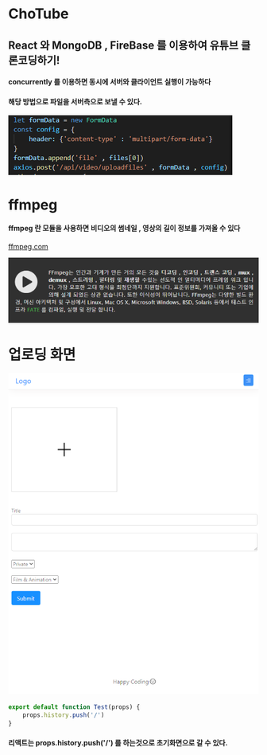 # ChoTube

## React 와 MongoDB , FireBase 를 이용하여 유튜브 클론코딩하기!

#### concurrently 를 이용하면 동시에 서버와 클라이언트 실행이 가능하다

#### 해당 방법으로 파일을 서버측으로 보낼 수 있다.
<img src="./gitImages/postingFile.PNG">

# ffmpeg

#### ffmpeg 란 모듈을 사용하면 비디오의 썸네일 , 영상의 길이 정보를 가져올 수 있다

<a href="https://ffmpeg.org/about.html">ffmpeg.com</a>

<img src="./gitImages/ffmpegMain.PNG">

# 업로딩 화면

<img src="./gitImages/uploadVideo.PNG">

```javascript
export default function Test(props) {
    props.history.push('/')
}

```

#### 리액트는 props.history.push('/') 를 하는것으로 초기화면으로 갈 수 있다.